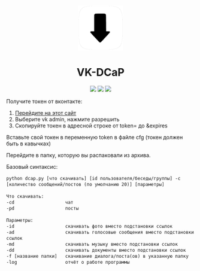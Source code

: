 <p align="center"><img src="logo.png" height="120"></p>
<h1 align="center">VK-DCaP</h1>
<p align="center">
<a href="https://github.com/blackcatprog/VK-DCaP/releases"><img src="https://img.shields.io/github/v/release/blackcatprog/VK-DCaP?color=important"></a>
<a href="https://github.com/blackcatprog/VK-DCaP/blob/main/LICENSE"><img src="https://img.shields.io/badge/License-MIT-green" height="20"></a>
<img src="https://img.shields.io/badge/Platforms-Windows%20%7C%20Android%20%7C%20Linux-blue" height="20">
</p>

Получите токен от вконтакте:
1) [Перейдите на этот сайт](vkhost.github.io)
2) Выберите vk admin, нажмите разрешить
3) Скопируйте токен в адресной строке от token= до &expires

Вставьте свой токен в переменную token в файле cfg (токен должен быть в кавычках)

Перейдите в папку, которую вы распаковали из архива.

Базовый синтаксис:

```
python dcap.py [что скачивать] [id пользователя/беседы/группы] -c [количество сообщений/постов (по умолчанию 20)] [параметры]

Что скачивать:
-cd                   чат
-pd                   посты

Параметры:
-id                   скачивать фото вместо подстановки ссылок
-ad                   скачивать голосовые сообщения вместо подстановки ссылок
-md                   скачивать музыку вместо подстановки ссылок
-dd                   скачивать документы вместо подстановки ссылок
-f [название папки]   скачивание диалога/поста(ов) в указанную папку
-log                  отчёт о работе программы
```
